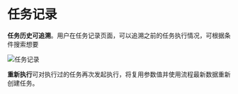 # 任务记录 

**任务历史可追溯**。用户在任务记录页面，可以追溯之前的任务执行情况，可根据条件搜索想要

![任务记录](../assets/image-20220915155558408.png)

**重新执行**可对执行过的任务再次发起执行，将复⽤参数值并使⽤流程最新数据重新创建任务。